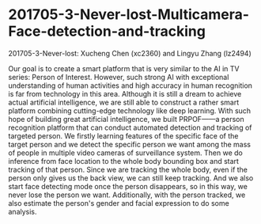 # 201705-3-Never-lost-Multicamera-Face-detection-and-tracking
201705-3-Never-lost: 
Xucheng Chen (xc2360) and Lingyu Zhang (lz2494)

Our goal is to create a smart platform that is very similar to the AI in TV series: Person of Interest. However, such strong AI with exceptional understanding of human activities and high accuracy in human recognition is far from technology in this area. Although it is still a dream to achieve actual artificial intelligence, we are still able to construct a rather smart platform combining cutting-edge technology like deep learning. With such hope of building great artificial intelligence, we built PRPOF——a person recognition platform that can conduct automated detection and tracking of targeted person. 
We firstly learning features of the specific face of the target person and we detect the specific person we want among the mass of people in multiple video cameras of surveillance system. Then we do inference from face location to the whole body bounding box and start tracking of that person. Since we are tracking the whole body, even if the person only gives us the back view, we can still keep tracking. And we also start face detecting mode once the person disappears, so in this way, we never lose the person we want. Additionally, with the person tracked, we also estimate the person's gender and facial expression to do some analysis.
